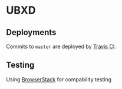 # UBXD

## Deployments

Commits to `master` are deployed by [Travis CI](https://travis-ci.org/unboxed/ubxd_web_refresh).

## Testing

Using [BrowserStack](https://www.browserstack.com) for compability testing
